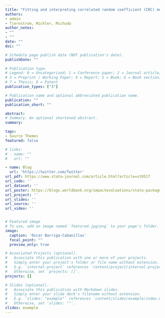 ```yaml
---
title: "Fitting and interpreting correlated random coefficient (CRC) models using Stata."
authors:
- admin
- Tjernstrom, Michler, Michuda
author_notes:
- ""
- ""
date: ""
doi: ""

# Schedule page publish date (NOT publication's date).
publishDate: ""

# Publication type.
# Legend: 0 = Uncategorized; 1 = Conference paper; 2 = Journal article;
# 3 = Preprint / Working Paper; 4 = Report; 5 = Book; 6 = Book section;
# 7 = Thesis; 8 = Patent
publication_types: ["3"]

# Publication name and optional abbreviated publication name.
publication: ""
publication_short: ""

abstract: 
# Summary. An optional shortened abstract.
summary:  

tags:
- Source Themes
featured: false

# links:
# - name: ""
#   url: ""

- name: Blog
  url: 'https://twitter.com/Twitter'
url_pdf: https://www.stata-journal.com/article.html?article=st0517
url_code: ''
url_dataset: ''
url_poster: https://blogs.worldbank.org/impactevaluations/stata-package-estimating-correlated-random-coefficient-models
url_project: ''
url_slides: ''
url_source: ''
url_video: ''


# Featured image
# To use, add an image named `featured.jpg/png` to your page's folder. 
image:
  caption: 'Oscar Barriga-Cabanillas'
  focal_point: ""
  preview_only: true

# Associated Projects (optional).
#   Associate this publication with one or more of your projects.
#   Simply enter your project's folder or file name without extension.
#   E.g. `internal-project` references `content/project/internal-project/index.md`.
#   Otherwise, set `projects: []`.
projects: []

# Slides (optional).
#   Associate this publication with Markdown slides.
#   Simply enter your slide deck's filename without extension.
#   E.g. `slides: "example"` references `content/slides/example/index.md`.
#   Otherwise, set `slides: ""`.
slides: example
---
```


